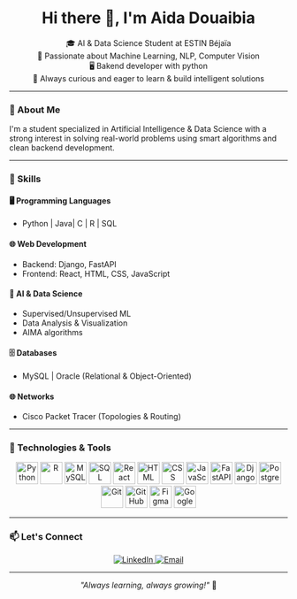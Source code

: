 <h1 align="center">Hi there 👋, I'm Aida Douaibia</h1>

<p align="center">
🎓 AI & Data Science Student at ESTIN Béjaïa  <br>
🔎 Passionate about Machine Learning, NLP, Computer Vision <br>
🖥️ Bakend developer with python <br>
🚀 Always curious and eager to learn & build intelligent solutions  
</p>

---

### 🧠 About Me

I'm a student specialized in Artificial Intelligence & Data Science with a strong interest in solving real-world problems using smart algorithms and clean backend development.

---

### 💼 Skills

#### 🖥️ Programming Languages
- Python | Java| C | R | SQL

#### 🌐 Web Development
- Backend: Django, FastAPI  
- Frontend: React, HTML, CSS, JavaScript

#### 🧠 AI & Data Science
- Supervised/Unsupervised ML  
- Data Analysis & Visualization  
- AIMA algorithms  


#### 🗄️ Databases
- MySQL | Oracle (Relational & Object-Oriented)

#### 🌐 Networks
- Cisco Packet Tracer (Topologies & Routing)

---

### 🧰 Technologies & Tools

<p align="center">
  <img src="https://cdn.jsdelivr.net/gh/devicons/devicon/icons/python/python-original.svg" width="40" alt="Python"/>
  <img src="https://cdn.jsdelivr.net/gh/devicons/devicon/icons/r/r-original.svg" width="40" alt="R"/>
  <img src="https://cdn.jsdelivr.net/gh/devicons/devicon/icons/mysql/mysql-original.svg" width="40" alt="MySQL"/>
  <img src="https://cdn.jsdelivr.net/gh/devicons/devicon/icons/microsoftsqlserver/microsoftsqlserver-plain.svg" width="40" alt="SQL Server"/>
  <img src="https://cdn.jsdelivr.net/gh/devicons/devicon/icons/react/react-original.svg" width="40" alt="React"/>
  <img src="https://cdn.jsdelivr.net/gh/devicons/devicon/icons/html5/html5-original.svg" width="40" alt="HTML"/>
  <img src="https://cdn.jsdelivr.net/gh/devicons/devicon/icons/css3/css3-original.svg" width="40" alt="CSS"/>
  <img src="https://cdn.jsdelivr.net/gh/devicons/devicon/icons/javascript/javascript-original.svg" width="40" alt="JavaScript"/>
  <img src="https://cdn.jsdelivr.net/gh/devicons/devicon/icons/fastapi/fastapi-original.svg" width="40" alt="FastAPI"/>
  <img src="https://cdn.jsdelivr.net/gh/devicons/devicon/icons/django/django-plain.svg" width="40" alt="Django"/>
  <img src="https://cdn.jsdelivr.net/gh/devicons/devicon/icons/postgresql/postgresql-original.svg" width="40" alt="PostgreSQL"/>
  <img src="https://cdn.jsdelivr.net/gh/devicons/devicon/icons/git/git-original.svg" width="40" alt="Git"/>
  <img src="https://cdn.jsdelivr.net/gh/devicons/devicon/icons/github/github-original.svg" width="40" alt="GitHub"/>
  <img src="https://cdn.jsdelivr.net/gh/devicons/devicon/icons/figma/figma-original.svg" width="40" alt="Figma"/>
  <img src="https://upload.wikimedia.org/wikipedia/commons/d/d0/Google_Colaboratory_SVG_Logo.svg" width="40" alt="Google Colab"/>
 
</p>

---

### 📫 Let's Connect

<p align="center">
<a href="https://www.linkedin.com/in/aida-douaibia-438872318" target="_blank">
  <img src="https://img.shields.io/badge/LinkedIn-blue?style=flat&logo=linkedin" alt="LinkedIn"/>
</a>

  <a href="mailto:douaibiaaidainfo01@gmail.com">
    <img src="https://img.shields.io/badge/Email-grey?style=flat&logo=gmail" alt="Email"/>
  </a>
</p>

---

<p align="center"><em>"Always learning, always growing!"</em> 🚀</p>
